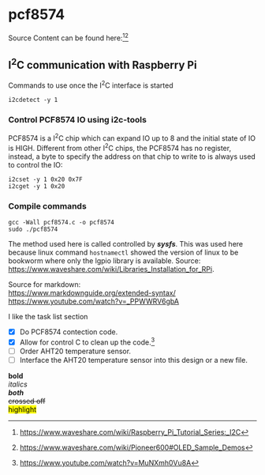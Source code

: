 # pcf8574
Source Content can be found here:[^1][^2]
[^1]: https://www.waveshare.com/wiki/Raspberry_Pi_Tutorial_Series:_I2C
[^2]: https://www.waveshare.com/wiki/Pioneer600#OLED_Sample_Demos
## I<sup>2</sup>C communication with Raspberry Pi

Commands to use once the I<sup>2</sup>C interface is started   
```
i2cdetect -y 1
```

### Control PCF8574 IO using i2c-tools
PCF8574 is a I<sup>2</sup>C chip which can expand IO up to 8 and the initial state of IO is HIGH. Different from other I<sup>2</sup>C chips, the PCF8574 has no register, instead, a byte to specify the address on that chip to write to is always used to control the IO:


```
i2cset -y 1 0x20 0x7F
i2cget -y 1 0x20
```

### Compile commands
```
gcc -Wall pcf8574.c -o pcf8574
sudo ./pcf8574
```

The method used here is called controlled by ***sysfs***.  This was used here because linux command `hostnamectl` showed the version of linux to be bookworm where only the lgpio library is available.  Source: https://www.waveshare.com/wiki/Libraries_Installation_for_RPi. 










Source for markdown:  
https://www.markdownguide.org/extended-syntax/  
https://www.youtube.com/watch?v=_PPWWRV6gbA  

I like the task list section<br>
- [x] Do PCF8574 contection code.
- [x] Allow for control C to clean up the code.[^3]
- [ ] Order AHT20 temperature sensor.
- [ ] Interface the AHT20 temperature sensor into this design or a new file.

**bold**  
*italics*  
***both***  
~~crossed off~~  
<mark>highlight</mark>  


[^3]:https://www.youtube.com/watch?v=MuNXmh0Vu8A
